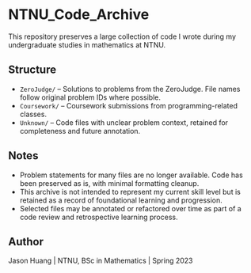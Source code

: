 # NTNU_Code_Archive

This repository preserves a large collection of code I wrote during my undergraduate studies in mathematics at NTNU.

## Structure

- `ZeroJudge/` – Solutions to problems from the ZeroJudge. File names follow original problem IDs where possible.
- `Coursework/` – Coursework submissions from programming-related classes.
- `Unknown/` – Code files with unclear problem context, retained for completeness and future annotation.

## Notes

- Problem statements for many files are no longer available. Code has been preserved as is, with minimal formatting cleanup.
- This archive is not intended to represent my current skill level but is retained as a record of foundational learning and progression.
- Selected files may be annotated or refactored over time as part of a code review and retrospective learning process.

## Author
Jason Huang | NTNU, BSc in Mathematics | Spring 2023

